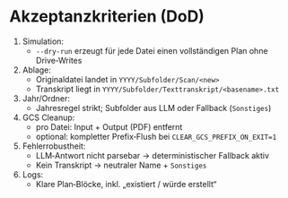 # Akzeptanzkriterien (DoD)

1. Simulation:
   - `--dry-run` erzeugt für jede Datei einen vollständigen Plan ohne Drive‑Writes
2. Ablage:
   - Originaldatei landet in `YYYY/Subfolder/Scan/<new>`
   - Transkript liegt in `YYYY/Subfolder/Texttranskript/<basename>.txt`
3. Jahr/Ordner:
   - Jahresregel strikt; Subfolder aus LLM oder Fallback (`Sonstiges`)
4. GCS Cleanup:
   - pro Datei: Input + Output (PDF) entfernt
   - optional: kompletter Prefix‑Flush bei `CLEAR_GCS_PREFIX_ON_EXIT=1`
5. Fehlerrobustheit:
   - LLM‑Antwort nicht parsebar → deterministischer Fallback aktiv
   - Kein Transkript → neutraler Name + `Sonstiges`
6. Logs:
   - Klare Plan‑Blöcke, inkl. „existiert / würde erstellt“

